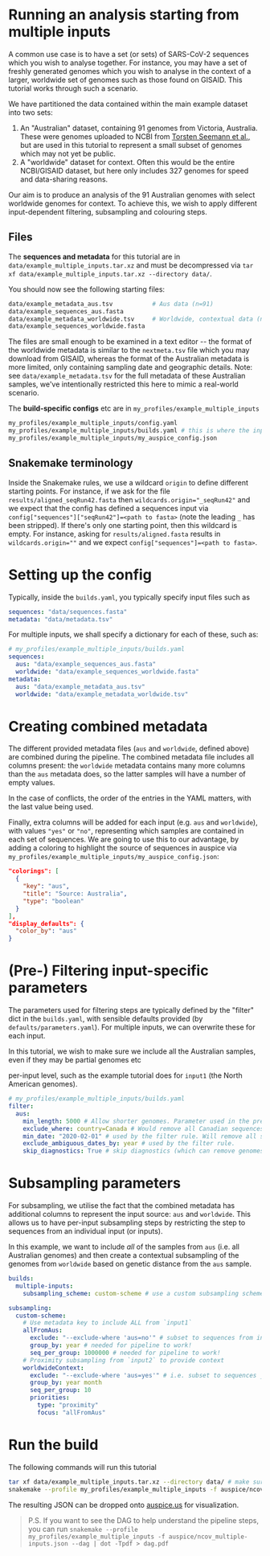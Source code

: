 # Running an analysis starting from multiple inputs
<!-- WARNING -->
<!-- Do not edit this file from within the docs.nextstrain.org repository. -->
<!-- It is fetched from another repository to be included in the docs.nextstrain.org build. -->
<!-- So, if you edit it after it is fetched into docs.nextstrain.org, your changes will be lost. -->
<!-- Instead, edit this file in its own repository and commit your changes there. -->
<!-- For more details on this (temporary) implementation, see https://github.com/nextstrain/docs.nextstrain.org#fetching-of-documents-from-other-repositories -->
<!-- This file is fetched from: https://github.com/nextstrain/ncov/blob/master/docs/running.md -->
<!-- WARNING -->
<!-- WARNING -->
<!-- WARNING -->

A common use case is to have a set (or sets) of SARS-CoV-2 sequences which you wish to analyse together.
For instance, you may have a set of freshly generated genomes which you wish to analyse in the context of a larger, worldwide set of genomes such as those found on GISAID.
This tutorial works through such a scenario.


We have partitioned the data contained within the main example dataset into two sets:
1. An "Australian" dataset, containing 91 genomes from Victoria, Australia. These were genomes uploaded to NCBI from [Torsten Seemann et al.,](https://www.doherty.edu.au/people/associate-professor-torsten-seemann) but are used in this tutorial to represent a small subset of genomes which may not yet be public.
2. A "worldwide" dataset for context. Often this would be the entire NCBI/GISAID dataset, but here only includes 327 genomes for speed and data-sharing reasons. 


Our aim is to produce an analysis of the 91 Australian genomes with select worldwide genomes for context. To achieve this, we wish to apply different input-dependent filtering, subsampling and colouring steps.



## Files

The **sequences and metadata** for this tutorial are in `data/example_multiple_inputs.tar.xz` and must be decompressed via `tar xf data/example_multiple_inputs.tar.xz --directory data/`.

You should now see the following starting files:
```sh
data/example_metadata_aus.tsv           # Aus data (n=91)
data/example_sequences_aus.fasta
data/example_metadata_worldwide.tsv     # Worldwide, contextual data (n=327)
data/example_sequences_worldwide.fasta
```

The files are small enough to be examined in a text editor -- the format of the worldwide metadata is similar to the `nextmeta.tsv` file which you may download from GISAID, whereas the format of the Australian metadata is more limited, only containing sampling date and geographic details. Note: see `data/example_metadata.tsv` for the full metadata of these Australian samples, we've intentionally restricted this here to mimic a real-world scenario.


The **build-specific configs** etc are in `my_profiles/example_multiple_inputs`

```sh
my_profiles/example_multiple_inputs/config.yaml
my_profiles/example_multiple_inputs/builds.yaml # this is where the input files and parameters are specified
my_profiles/example_multiple_inputs/my_auspice_config.json
```

## Snakemake terminology

Inside the Snakemake rules, we use a wildcard `origin` to define different starting points.
For instance, if we ask for the file `results/aligned_seqRun42.fasta` then `wildcards.origin="_seqRun42"` and we expect that the config has defined
a sequences input via `config["sequences"]["seqRun42"]=<path to fasta>` (note the leading `_` has been stripped).
If there's only one starting point, then this wildcard is empty.
For instance, asking for `results/aligned.fasta` results in `wildcards.origin=""` and we expect `config["sequences"]=<path to fasta>`.


# Setting up the config

Typically, inside the `builds.yaml`, you typically specify input files such as

```yaml
sequences: "data/sequences.fasta"
metadata: "data/metadata.tsv"
```

For multiple inputs, we shall specify a dictionary for each of these, such as:

```yaml
# my_profiles/example_multiple_inputs/builds.yaml
sequences:
  aus: "data/example_sequences_aus.fasta"
  worldwide: "data/example_sequences_worldwide.fasta"
metadata:
  aus: "data/example_metadata_aus.tsv"
  worldwide: "data/example_metadata_worldwide.tsv"
```

# Creating combined metadata

The different provided metadata files (`aus` and `worldwide`, defined above) are combined during the pipeline.
The combined metadata file includes all columns present: the `worldwide` metadata contains many more columns than the `aus` metadata does, so the latter samples will have a number of empty values.

In the case of conflicts, the order of the entries in the YAML matters, with the last value being used.

Finally, extra columns will be added for each input (e.g. `aus` and `worldwide`), with values `"yes"` or `"no"`, representing which samples are contained in each set of sequences.
We are going to use this to our advantage, by adding a coloring to highlight the source of sequences in auspice via `my_profiles/example_multiple_inputs/my_auspice_config.json`:

```json
"colorings": [
  {
    "key": "aus",
    "title": "Source: Australia",
    "type": "boolean"
  }
],
"display_defaults": {
  "color_by": "aus"
}
```

# (Pre-) Filtering  input-specific parameters

The parameters used for filtering steps are typically defined by the "filter" dict in the `builds.yaml`, with sensible defaults provided (by `defaults/parameters.yaml`).
For multiple inputs, we can overwrite these for each input.

In this tutorial, we wish to make sure we include all the Australian samples, even if they may be partial genomes etc

per-input level, such as the example tutorial does for `input1` (the North American genomes).

```yaml
# my_profiles/example_multiple_inputs/builds.yaml
filter:
  aus:
    min_length: 5000 # Allow shorter genomes. Parameter used in the prefilter & filter rules
    exclude_where: country=Canada # Would remove all Canadian sequences (there aren't any!)
    min_date: "2020-02-01" # used by the filter rule. Will remove all sequences from Jan 2020
    exclude_ambiguous_dates_by: year # used by the filter rule.
    skip_diagnostics: True # skip diagnostics (which can remove genomes) for this input
```

# Subsampling parameters

For subsampling, we utilise the fact that the combined metadata has additional columns to represent the input source: `aus` and `worldwide`.
This allows us to have per-input subsampling steps by restricting the step to sequences from an individual input (or inputs).


In this example, we want to include _all_ of the samples from `aus` (i.e. all Australian genomes) and then create a contextual subsampling of the genomes from `worldwide` based on genetic distance from the `aus` sample.

```yaml
builds:
  multiple-inputs:
    subsampling_scheme: custom-scheme # use a custom subsampling scheme defined below

subsampling:
  custom-scheme:
    # Use metadata key to include ALL from `input1`
    allFromAus:
      exclude: "--exclude-where 'aus=no'" # subset to sequences from input `aus`
      group_by: year # needed for pipeline to work!
      seq_per_group: 1000000 # needed for pipeline to work!
    # Proximity subsampling from `input2` to provide context 
    worldwideContext:
      exclude: "--exclude-where 'aus=yes'" # i.e. subset to sequences _not_ from input `aus`
      group_by: year month
      seq_per_group: 10
      priorities:
        type: "proximity"
        focus: "allFromAus"

```

# Run the build

The following commands will run this tutorial

```sh
tar xf data/example_multiple_inputs.tar.xz --directory data/ # make sure you have input files!
snakemake --profile my_profiles/example_multiple_inputs -f auspice/ncov_multiple-inputs.json
```

The resulting JSON can be dropped onto [auspice.us](https://auspice.us) for visualization.

> P.S. If you want to see the DAG to help understand the pipeline steps, you can run
`snakemake --profile my_profiles/example_multiple_inputs -f auspice/ncov_multiple-inputs.json --dag | dot -Tpdf > dag.pdf`